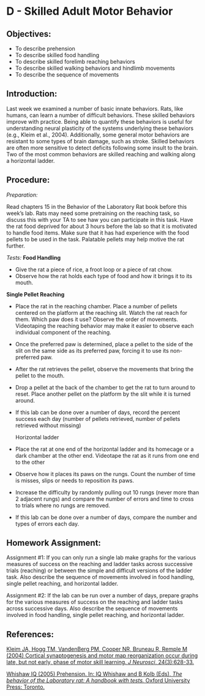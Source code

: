# D - Skilled Adult Motor Behavior

## Objectives:

* To describe prehension
* To describe skilled food handling
* To describe skilled forelimb reaching behaviors
* To describe skilled walking behaviors and hindlimb movements
* To describe the sequence of movements

## Introduction:

Last week we examined a number of basic innate behaviors. Rats, like humans, can learn a number of difficult behaviors. These skilled behaviors improve with practice. Being able to quantify these behaviors is useful for understanding neural plasticity of the systems underlying these behaviors \(e.g., Kleim et al., 2004\). Additionally, some general motor behaviors are resistant to some types of brain damage, such as stroke. Skilled behaviors are often more sensitive to detect deficits following some insult to the brain. Two of the most common behaviors are skilled reaching and walking along a horizontal ladder.

## Procedure:

_Preparation:_

Read chapters 15 in the Behavior of the Laboratory Rat book before this week’s lab. Rats may need some pretraining on the reaching task, so discuss this with your TA to see haw you can participate in this task. Have the rat food deprived for about 3 hours before the lab so that it is motivated to handle food items. Make sure that it has had experience with the food pellets to be used in the task. Palatable pellets may help motive the rat further.

_Tests:_ **Food Handling**

* Give the rat a piece of rice, a froot loop or a piece of rat chow.
* Observe how the rat holds each type of food and how it brings it to its mouth.

**Single Pellet Reaching**

* Place the rat in the reaching chamber.  Place a number of pellets centered on the platform at the reaching slit.  Watch the rat reach for them.  Which paw does it use?  Observe the order of movements.  Videotaping the reaching behavior may make it easier to observe each individual component of the reaching.
* Once the preferred paw is determined, place a pellet to the side of the slit on the same side as its preferred paw, forcing it to use its non-preferred paw.
* After the rat retrieves the pellet, observe the movements that bring the pellet to the mouth.
* Drop a pellet at the back of the chamber to get the rat to turn around to reset.  Place another pellet on the platform by the slit while it is turned around.
* If this lab can be done over a number of days, record the percent success each day \(number of pellets retrieved, number of pellets retrieved without missing\)

  Horizontal ladder

* Place the rat at one end of the horizontal ladder and its homecage or a dark chamber at the other end. Videotape the rat as it runs from one end to the other
* Observe how it places its paws on the rungs.  Count the number of time is misses, slips or needs to reposition its paws.
* Increase the difficulty by randomly pulling out 10 rungs \(never more than 2 adjacent rungs\) and compare the number of errors and time to cross to trials where no rungs are removed.
* If this lab can be done over a number of days, compare the number and types of errors each day.

## Homework Assignment:

Assignment \#1: If you can only run a single lab make graphs for the various measures of success on the reaching and ladder tasks across successive trials \(reaching\) or between the simple and difficult versions of the ladder task. Also describe the sequence of movements involved in food handling, single pellet reaching, and horizontal ladder.

Assignment \#2: If the lab can be run over a number of days, prepare graphs for the various measures of success on the reaching and ladder tasks across successive days. Also describe the sequence of movements involved in food handling, single pellet reaching, and horizontal ladder.

## References:

[Kleim JA, Hogg TM, VandenBerg PM, Cooper NR, Bruneau R, Remple M \(2004\) Cortical synaptogenesis and motor map reorganization occur during late, but not early, phase of motor skill learning. _J Neurosci_, 24\(3\):628-33.](https://www.ncbi.nlm.nih.gov/pubmed/14736848)

[Whishaw IQ \(2005\) Prehension. In: IQ Whishaw and B Kolb \(Eds\), _The behavior of the Laboratory rat: A handbook with tests._ Oxford University Press: Toronto.](http://www.sociallearning.info/storage/pdf/lab%20rat%20handbook%20-%20social%20learning.pdf)

